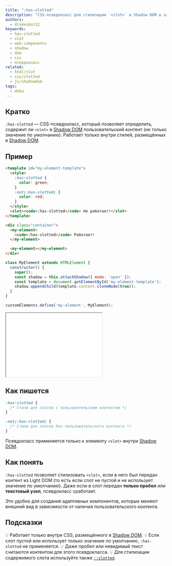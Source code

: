 ```yaml
---
title: ":has-slotted"
description: "CSS-псевдокласс для стилизации `<slot>` в Shadow DOM в зависимости от наличия пользовательского контента."
authors:
  - drakesbot12
keywords:
  - has-slotted
  - slot
  - web-components
  - shadow
  - dom
  - css
  - псевдокласс
related:
  - html/slot
  - css/slotted
  - js/shadowdom
tags:
  - doka
---
```


## Кратко

`:has-slotted` — CSS-псевдокласс, который позволяет определить, содержит ли `<slot>` в [Shadow DOM](/js/shadowdom/) пользовательский контент (не только значение по умолчанию). Работает только внутри стилей, размещённых в [Shadow DOM](/js/shadowdom/).

## Пример

```html
<template id="my-element-template">
  <style>
    :has-slotted {
      color: green;
    }
    :not(:has-slotted) {
      color: red;
    }
  </style>
  <slot><code>:has-slotted</code> Не работает!</slot>
</template>

<div class="container">
  <my-element>
    <code>:has-slotted</code> Работает!
  </my-element>

  <my-element></my-element>
</div>
```

```js
class MyElement extends HTMLElement {
  constructor() {
    super();
    const shadow = this.attachShadow({ mode: 'open' });
    const template = document.getElementById('my-element-template');
    shadow.appendChild(template.content.cloneNode(true));
  }
}

customElements.define('my-element', MyElement);
```

<iframe title=":has-slotted — пример" src="demos/basic/" height="200"></iframe>

## Как пишется

```css
:has-slotted {
  /* Стили для слотов с пользовательским контентом */
}

:not(:has-slotted) {
  /* Стили для слотов без пользовательского контента */
}
```

Псевдокласс применяется только к элементу `<slot>` внутри [Shadow DOM](/js/shadowdom/).

## Как понять

`:has-slotted` позволяет стилизовать `<slot>`, если в него был передан контент из Light DOM (то есть если слот не пустой и не использует значение по умолчанию). Даже если в слот передан **только пробел** или **текстовый узел**, псевдокласс сработает.

Это удобно для создания адаптивных компонентов, которые меняют внешний вид в зависимости от наличия пользовательского контента.

## Подсказки

💡 Работает только внутри CSS, размещённого в [Shadow DOM](/js/shadowdom/).
💡 Если слот пустой или использует только значение по умолчанию, `:has-slotted` не применяется.
💡 Даже пробел или невидимый текст считаются контентом для этого псевдокласса.
💡 Для стилизации содержимого слота используйте также [`::slotted`](/css/slotted/).
